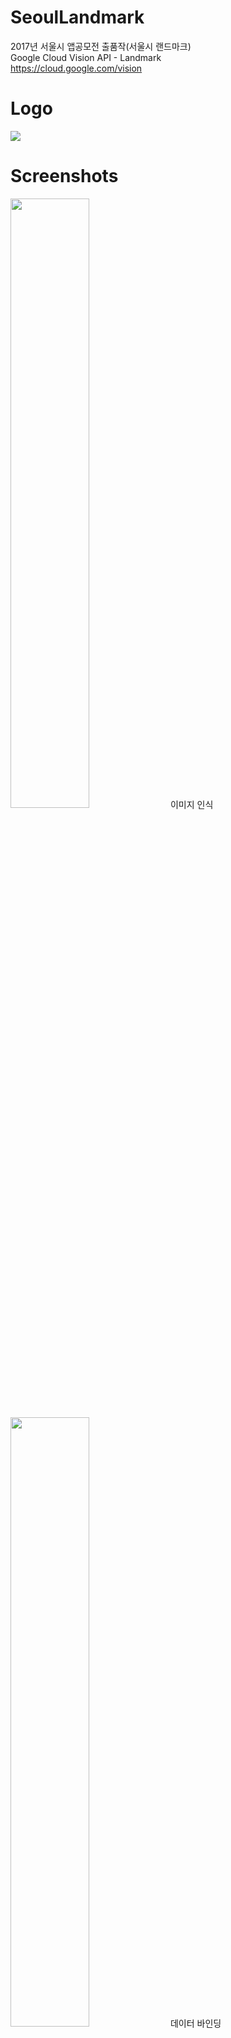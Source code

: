 # SeoulLandmark
2017년 서울시 앱공모전 출품작(서울시 랜드마크)  
Google Cloud Vision API - Landmark   
https://cloud.google.com/vision

# Logo
<img src="https://user-images.githubusercontent.com/11040627/40346388-a0fc269a-5dd7-11e8-97d7-0eacc16c7f64.png"/>

# Screenshots
<img src="https://user-images.githubusercontent.com/11040627/40346685-92e63770-5dd8-11e8-90be-ee532b2d04f0.png" width="50%"/>
이미지 인식  

<img src="https://user-images.githubusercontent.com/11040627/40346686-9317cfa6-5dd8-11e8-88fc-9bbbb5a38c9d.png" width="50%"/>
데이터 바인딩

<img src="https://user-images.githubusercontent.com/11040627/40346687-93432a16-5dd8-11e8-9884-300469077e73.png" width="50%"/>  


<img src="https://user-images.githubusercontent.com/11040627/40346689-937056bc-5dd8-11e8-95b0-821143579d73.png" width="50%"/>  
33

<img src="https://user-images.githubusercontent.com/11040627/40346692-939f706e-5dd8-11e8-91e0-8a433315fc39.png" width="50%"/> 
44
